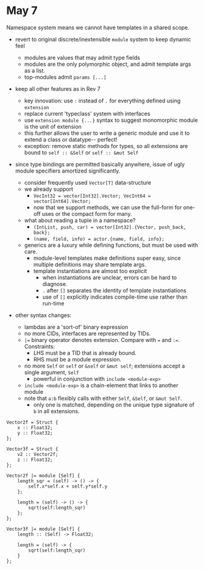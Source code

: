 # May 7

Namespace system means we cannot have templates in a shared scope.
- revert to original discrete/inextensible `module` system to keep dynamic feel
    - modules are values that may admit type fields
    - modules are the only polymorphic object, and admit template args as a list.
    - top-modules admit `params [...]`
- keep all other features as in Rev 7
    - key innovation: use `:` instead of `.` for everything defined using `extension`
    - replace current 'typeclass' system with interfaces
    - use `extension module {...}` syntax to suggest monomorphic module is the unit of extension
    - this further allows the user to write a generic module and use it to extend a class or datatype-- perfect!
    - exception: remove static methods for types, so all extensions are bound to `self :: &Self` or `self :: &mut Self`
- since type bindings are permitted basically anywhere, issue of ugly module specifiers amortized significantly.
    - consider frequently used `Vector[T]` data-structure
    - we already support 
        - `VecInt32 = vector[Int32].Vector; VecInt64 = vector[Int64].Vector;`
        - now that we support methods, we can use the full-form for one-off uses or the compact form for many.
    - what about reading a tuple in a namespace?
        - `(IntList, push, car) = vector[Int32].{Vector, push_back, back};` 
        - `(name, field, info) = actor.{name, field, info};`
    - generics are a luxury while defining functions, but must be used with care.
        - module-level templates make definitions super easy, since multiple definitions may share template args.
        - template instantiations are almost too explicit
            - when instantiations are unclear, errors can be hard to diagnose.
            - `.` after `[]` separates the identity of template instantiations
            - use of `[]` explicitly indicates compile-time use rather than run-time

- other syntax changes:
    - lambdas are a 'sort-of' binary expression
    - no more CIDs, interfaces are represented by TIDs.
    - `|=` binary operator denotes extension. Compare with `=` and `:=`. Constraints:
        - LHS must be a TID that is already bound.
        - RHS must be a module expression.
    - no more `Self` or `self` or `&self` or `&mut self`; extensions accept a single argument, `Self`
        - powerful in conjunction with `include <module-exp>`
    - `include <module-exp>` is a chain-element that links to another module
    - note that `a:b` flexibly calls with either `Self`, `&Self`, or `&mut Self`.
        - only one is matched, depending on the unique type signature of `b` in all extensions.

```
Vector2f = Struct {
    x :: Float32;
    y :: Float32;
};

Vector3f = Struct {
    v2 :: Vector2f;
    z :: Float32;
};

Vector2f |= module [Self] {
    length_sqr = (self) -> () -> {
        self.x*self.x + self.y*self.y
    };
    
    length = (self) -> () -> {
        sqrt(self:length_sqr)
    };
};

Vector3f |= module [Self] {
    length :: (Self) -> Float32; 
    
    length = (self) -> {
        sqrt(self:length_sqr)
    }
};
```